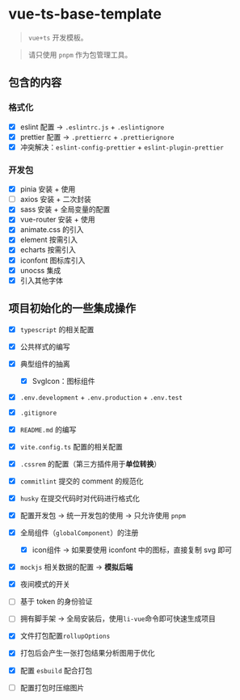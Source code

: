 # vue-ts-base-template

> `vue+ts` 开发模板。

> 请只使用 `pnpm` 作为包管理工具。

## 包含的内容

### 格式化

-   [x] eslint 配置 -> `.eslintrc.js` + `.eslintignore`
-   [x] prettier 配置 -> `.prettierrc` + `.prettierignore`
-   [x] 冲突解决：`eslint-config-prettier` + `eslint-plugin-prettier`

### 开发包

-   [x] pinia 安装 + 使用
-   [ ] axios 安装 + 二次封装
-   [x] sass 安装 + 全局变量的配置
-   [x] vue-router 安装 + 使用
-   [x] animate.css 的引入
-   [x] element 按需引入
-   [x] echarts 按需引入
-   [x] iconfont 图标库引入
-   [x] unocss 集成
-   [x] 引入其他字体

## 项目初始化的一些集成操作

- [x] `typescript` 的相关配置

-   [x] 公共样式的编写
-   [x] 典型组件的抽离
    -   [x] SvgIcon：图标组件
-   [x] `.env.development` + `.env.production` + `.env.test`
-   [x] `.gitignore`
-   [x] `README.md` 的编写
-   [x] `vite.config.ts` 配置的相关配置
-   [x] `.cssrem` 的配置（第三方插件用于**单位转换**）
-   [x] `commitlint` 提交的 comment 的规范化
-   [x] `husky` 在提交代码时对代码进行格式化
-   [x] 配置开发包 -> 统一开发包的使用 -> 只允许使用 `pnpm`
-   [x] 全局组件（`globalComponent`）的注册
    -   [x] icon组件 -> 如果要使用 iconfont 中的图标，直接复制 svg 即可
-   [x] `mockjs` 相关数据的配置 -> **模拟后端**
-   [x] 夜间模式的开关
-   [ ] 基于 token 的身份验证
-   [ ] 拥有脚手架 -> 全局安装后，使用`li-vue`命令即可快速生成项目
-   [x] 文件打包配置`rollupOptions`
-   [x] 打包后会产生一张打包结果分析图用于优化
-   [x] 配置 `esbuild` 配合打包
-   [ ] 配置打包时压缩图片